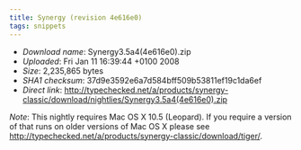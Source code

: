```yaml
---
title: Synergy (revision 4e616e0)
tags: snippets
---
```


-   _Download name_: Synergy3.5a4(4e616e0).zip
-   _Uploaded_: Fri Jan 11 16:39:44 +0100 2008
-   _Size_: 2,235,865 bytes
-   _SHA1 checksum_: 37d9e3592e6a7d584bff509b53811ef19c1da6ef
-   _Direct link_: <http://typechecked.net/a/products/synergy-classic/download/nightlies/Synergy3.5a4(4e616e0).zip>

_Note_: This nightly requires Mac OS X 10.5 (Leopard). If you require a version of that runs on older versions of Mac OS X please see <http://typechecked.net/a/products/synergy-classic/download/tiger/>.
